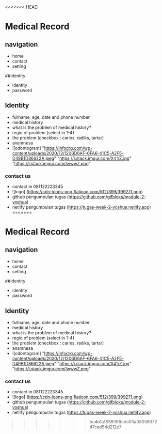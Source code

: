 <<<<<<< HEAD
# Medical Record

## navigation

- home
- contact
- setting

##identity

- identity
- password

## Identity

- fullname, age, date and phone number
- medical history
- what is the problem of medical history?
- regio of problem (select in 1-4)
- the problem (checkbox : caries, radiks, tartar)
- anamnesa
- ![odontogram] "https://infodrg.com/wp-content/uploads/2020/12/1206D6AF-6FA6-41C5-A2F5-D49B1D86622A.jpeg" "https://i.stack.imgur.com/X41rZ.jpg" "https://i.stack.imgur.com/IwwwZ.png"

### contact us

- contact in 081122223345
- ![logo] (https://cdn-icons-png.flaticon.com/512/399/399271.png)
- github pengumpulan tugas (https://github.com/gifbloks/module-2-yoshua)
- netlify pengumpulan tugas (https://tugas-week-2-yoshua.netlify.app)
=======
# Medical Record

## navigation

- home
- contact
- setting

##identity

- identity
- password

## Identity

- fullname, age, date and phone number
- medical history
- what is the problem of medical history?
- regio of problem (select in 1-4)
- the problem (checkbox : caries, radiks, tartar)
- anamnesa
- ![odontogram] "https://infodrg.com/wp-content/uploads/2020/12/1206D6AF-6FA6-41C5-A2F5-D49B1D86622A.jpeg" "https://i.stack.imgur.com/X41rZ.jpg" "https://i.stack.imgur.com/IwwwZ.png"

### contact us

- contact in 081122223345
- ![logo] (https://cdn-icons-png.flaticon.com/512/399/399271.png)
- github pengumpulan tugas (https://github.com/gifbloks/module-2-yoshua)
- netlify pengumpulan tugas (https://tugas-week-2-yoshua.netlify.app)
>>>>>>> bc4b1a1839098cde03a0835607247cad54d212e7
